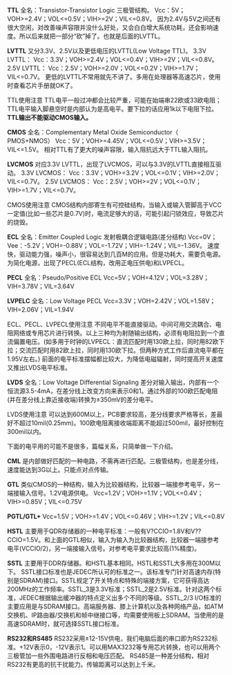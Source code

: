 **TTL**
全名：Transistor-Transistor Logic 三极管结构。
Vcc：5V；VOH>=2.4V；VOL<=0.5V；VIH>=2V；VIL<=0.8V。
因为2.4V与5V之间还有很大空闲，对改善噪声容限并没什么好处，又会白白增大系统功耗，还会影响速度。所以后来就把一部分“砍”掉了。也就是后面的LVTTL。

**LVTTL**
又分3.3V、2.5V以及更低电压的LVTTL(Low Voltage TTL)。
3.3V LVTTL： Vcc：3.3V；VOH>=2.4V；VOL<=0.4V；VIH>=2V；VIL<=0.8V。
2.5V LVTTL： Vcc：2.5V；VOH>=2.0V；VOL<=0.2V；VIH>=1.7V；VIL<=0.7V。
更低的LVTTL不常用就先不讲了。多用在处理器等高速芯片，使用时查看芯片手册就OK了。

TTL使用注意
TTL电平一般过冲都会比较严重，可能在始端串22欧或33欧电阻； TTL电平输入脚悬空时是内部认为是高电平。要下拉的话应用1k以下电阻下拉。**TTL输出不能驱动CMOS输入。**

**CMOS**
全名：Complementary Metal Oxide Semiconductor（ PMOS+NMOS）
Vcc：5V；VOH>=4.45V；VOL<=0.5V；VIH>=3.5V；VIL<=1.5V。
相对TTL有了更大的噪声容限，输入阻抗远大于TTL输入阻抗。

**LVCMOS**
对应3.3V LVTTL，出现了LVCMOS，可以与3.3V的LVTTL直接相互驱动。
3.3V LVCMOS：
Vcc：3.3V；VOH>=3.2V；VOL<=0.1V；VIH>=2.0V；VIL<=0.7V。
2.5V LVCMOS：
Vcc：2.5V；VOH>=2V；VOL<=0.1V；VIH>=1.7V；VIL<=0.7V。

CMOS使用注意
CMOS结构内部寄生有可控硅结构，当输入或输入管脚高于VCC一定值(比如一些芯片是0.7V)时，电流足够大的话，可能引起闩锁效应，导致芯片的烧毁。

**ECL**
全名：Emitter Coupled Logic 发射极耦合逻辑电路(差分结构)
Vcc=0V；Vee：-5.2V；VOH=-0.88V；VOL=-1.72V；VIH=-1.24V；VIL=-1.36V。
速度快，驱动能力强，噪声小，很容易达到几百M的应用。但是功耗大，需要负电源。为简化电源，出现了PECL(ECL结构，改用正电压供电)和LVPECL。

**PECL**
全名：Pseudo/Positive ECL
Vcc=5V；VOH=4.12V；VOL=3.28V；VIH=3.78V；VIL=3.64V

**LVPELC**
全名：Low Voltage PECL
Vcc=3.3V；VOH=2.42V；VOL=1.58V；VIH=2.06V；VIL=1.94V

ECL、PECL、LVPECL使用注意
不同电平不能直接驱动。中间可用交流耦合、电阻网络或专用芯片进行转换。以上三种均为射随输出结构，必须有电阻拉到一个直流偏置电压。(如多用于时钟的LVPECL：直流匹配时用130欧上拉，同时用82欧下拉；交流匹配时用82欧上拉，同时用130欧下拉。但两种方式工作后直流电平都在1.95V左右。) 前面的电平标准摆幅都比较大，为降低电磁辐射，同时提高开关速度又推出LVDS电平标准。

**LVDS**
全名：Low Voltage Differential Signaling
差分对输入输出，内部有一个恒流源3.5-4mA，在差分线上改变方向来表示0和1。通过外部的100欧匹配电阻(并在差分线上靠近接收端)转换为±350mV的差分电平。

LVDS使用注意
可以达到600M以上，PCB要求较高，差分线要求严格等长，差最好不超过10mil(0.25mm)。100欧电阻离接收端距离不能超过500mil，最好控制在300mil以内。

下面的电平用的可能不是很多，篇幅关系，只简单做一下介绍。

**CML**
是内部做好匹配的一种电路，不需再进行匹配。三极管结构，也是差分线，速度能达到3G以上。只能点对点传输。

**GTL**
类似CMOS的一种结构，输入为比较器结构，比较器一端接参考电平，另一端接输入信号。1.2V电源供电。
Vcc=1.2V；VOH>=1.1V；VOL<=0.4V；VIH>=0.85V；VIL<=0.75V

**PGTL/GTL+**
Vcc=1.5V；VOH>=1.4V；VOL<=0.46V；VIH>=1.2V；VIL<=0.8V

**HSTL**
主要用于QDR存储器的一种电平标准：一般有V?CCIO=1.8V和V??CCIO=1.5V。和上面的GTL相似，输入为输入为比较器结构，比较器一端接参考电平(VCCIO/2)，另一端接输入信号。对参考电平要求比较高(1%精度)。

**SSTL**
主要用于DDR存储器。和HSTL基本相同。HSTL和SSTL大多用在300M以下。
SSTL接口标准也是JEDEC所认可的标准之一。该标准专门针对高速内存(特别是SDRAM)接口。SSTL规定了开关特点和特殊的端接方案，它可获得高达200MHz的工作频率。SSTL_3是3.3V标准；SSTL_2是2.5V标准。针对这两个标准，JEDEC根据输出缓冲器的特点定义出多个不同的等级。SSTL_2/3 I/O标准的主要应用是与SDRAM接口。高端服务器、膝上计算机以及各种网络产品，如ATM交换机、IP路由器/交换机和帧中继接口等，均需要使用板上SDRAM。当使用的是高速SDRAM时，就可选择SSTL接口标准。

**RS232和RS485**
RS232采用±12-15V供电，我们电脑后面的串口即为RS232标准。+12V表示0，-12V表示1。可以用MAX3232等专用芯片转换，也可以用两个三极管加一些外围电路进行反相和电压匹配。
RS485是一种差分结构，相对RS232有更高的抗干扰能力。传输距离可以达到上千米。































